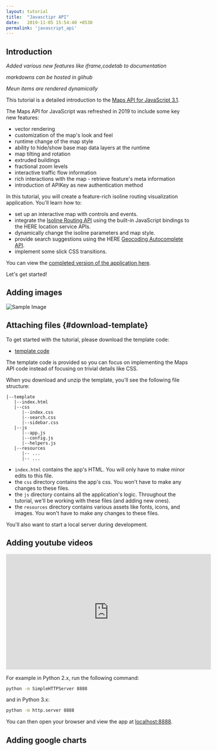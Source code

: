```yaml
---
layout: tutorial
title:  "Javasctipr API"
date:   2019-11-05 15:54:40 +0530
permalink: 'javascript_api'
---
```



## Introduction
*Added various new features like iframe,codetab to documentation*

*markdowns can be hosted in giihub*

*Meun items are rendered dynamically*

This tutorial is a detailed introduction to the [Maps API for JavaScript 3.1](https://developer.here.com/documentation/maps/topics/quick-start.html).

The Maps API for JavaScript was refreshed in 2019 to include some key new features:
- vector rendering
- customization of the map's look and feel
- runtime change of the map style
- ability to hide/show base map data layers at the runtime
- map tilting and rotation
- extruded buildings
- fractional zoom levels
- interactive traffic flow information
- rich interactions with the map - retrieve feature's meta information
- introduction of APIKey as new authentication method

In this tutorial, you will create a feature-rich isoline routing visualization application. 
You'll learn how to:
- set up an interactive map with controls and events.
- integrate the [Isoline Routing API](https://developer.here.com/documentation/routing/topics/request-isoline.html) using the built-in JavaScript bindings to the HERE location service APIs.
- dynamically change the isoline parameters and map style.
- provide search suggestions using the HERE [Geocoding Autocomplete API](https://developer.here.com/documentation/geocoder-autocomplete/topics/quick-start-get-suggestions.html).
- implement some slick CSS transitions.

You can view the [completed version of the application here](https://heremaps.github.io/developer-blog/javascript-api-3.1/).

Let's get started!

## Adding images

![Sample Image](https://images.pexels.com/photos/112460/pexels-photo-112460.jpeg?auto=compress&cs=tinysrgb&dpr=1&w=500)

## Attaching files {#download-template}

To get started with the tutorial, please download the template code:
- [template code](./template.zip)

The template code is provided so you can focus on implementing the Maps API code instead of focusing on trivial details like CSS.

When you download and unzip the template, you'll see the following file structure:

```
|--template
   |--index.html
   |--css
      |--index.css
      |--search.css
      |--sidebar.css
   |--js
      |--app.js
      |--config.js
      |--helpers.js
   |--resources
      |-- ...
      |-- ...
```

- `index.html` contains the app's HTML. You will only have to make minor edits to this file.
- the `css` directory contains the app's css. You won't have to make any changes to these files.
- the `js` directory contains all the application's logic. Throughout the tutorial, we'll be working with these files (and adding new ones).
- the `resources` directory contains various assets like fonts, icons, and images. You won't have to make any changes to these files.

You'll also want to start a local server during development.

## Adding youtube videos

<iframe width="560" height="315" src="https://www.youtube.com/embed/54J_ZCbeJdc" frameborder="0" allow="accelerometer; autoplay; encrypted-media; gyroscope; picture-in-picture" allowfullscreen></iframe>

For example in Python 2.x, run the following command:

```bash
python -m SimpleHTTPServer 8888
```
and in Python 3.x:

```bash
python -m http.server 8888
```

You can then open your browser and view the app at [localhost:8888](localhost:8888).

## Adding google charts

<html>
    <head>
      <script type="text/javascript" src="https://www.gstatic.com/charts/loader.js"></script>
      <script type="text/javascript">
        google.charts.load("current", {packages:["corechart"]});
        google.charts.setOnLoadCallback(drawChart);
        function drawChart() {
          var data = google.visualization.arrayToDataTable([
            ['Task', 'Hours per Day'],
            ['Task1',     11],
            ['Task2',      2],
            ['Task3',  2],
            ['Task4', 2],
            ['Task5',    7]
          ]);
  
          var options = {
            title: 'My Daily Activities',
            is3D: true,
          };
  
          var chart = new google.visualization.PieChart(document.getElementById('piechart_3d'));
          chart.draw(data, options);
        }
      </script>
    </head>
    <body>
      <div id="piechart_3d" style="width: 900px; height: 500px;"></div>
    </body>
  </html>
  
The file `js/helpers.js` contains various helper functions like query selectors, date formatters, and label formatters.

Throughout this tutorial, you will see the symbols `$` and `$$` a few times. These symbols are helper functions for querying the DOM.

```javascript
const $ = q => document.querySelector(q);
const $$ = qq => document.querySelectorAll(qq);
```

These are just shorthand functions that reference the native DOM methods `querySelector()` and `querySelectorAll()` in order to help with readability of our code. They may remind you of [jQuery](https://stackoverflow.com/questions/10787342/why-does-jquery-have-dollar-signs-everywhere).

## Adding Code tabs

Let's get started by adding the Maps API for JavaScript imports.

{% codetabs %}

{% codetab index.html %}

```html
<!-- JS API -->
<link rel="stylesheet" type="text/css" href="https://js.api.here.com/v3/3.1/mapsjs-ui.css" />
<script src="https://js.api.here.com/v3/3.1/mapsjs-core.js"></script>
<script src="https://js.api.here.com/v3/3.1/mapsjs-service.js"></script>
<script src="https://js.api.here.com/v3/3.1/mapsjs-ui.js"></script>
<script src="https://js.api.here.com/v3/3.1/mapsjs-mapevents.js"></script>
```
{% endcodetab %}

{% codetab config.js %}

```javascript
const hereCredentials = {
   id: 'YOUR-HERE-ID',
   code: 'YOUR-HERE-CODE',
   apikey: 'YOUR-HERE-APIKEY'
}
```
{% endcodetab %}

{% codetab app.js %}

```javascript

/* ...
 * Existing app.js code goes here
 * ...
 */

// Initialize HERE Map
const platform = new H.service.Platform({ apikey: hereCredentials.apikey });
const defaultLayers = platform.createDefaultLayers();
const map = new H.Map(document.getElementById('map'),       defaultLayers.vector.normal.map, {
   center,
   zoom: 12,
   pixelRatio: window.devicePixelRatio || 1
});
const behavior = new H.mapevents.Behavior(new H.mapevents.MapEvents(map));
const provider = map.getBaseLayer().getProvider();

//Initialize router and geocoder
const router = platform.getRoutingService();
const geocoder = platform.getGeocodingService();

window.addEventListener('resize', () => map.getViewPort().resize());

export { router, geocoder }
```
{% endcodetab %}

{% endcodetabs %}


Inside of `index.html` add the following script imports to your document's `<head>`:

Next, we'll add our HERE platform credentials:

Inside of `config.js`, edit the `hereCredentials` object to add your App Id, App Code, and API Key:

You can find this information in the __Projects__ section of your Developer Portal account.

Let's switch over to the file called `app.js`. This is where we will initialize the JavaScript map.

Inside of `app.js`, paste the following code:

In the code above, we've:

- initialized the platform and basic interactive map.
- added behavior controls and events. This way we can pan around the map. Try holding down either option (Mac) or alt (Windows) to have fun panning around the map in 3D!
- initialize the router and geocoding service. We'll be using these later on in the tutorial.
- added an event listener to the window to make sure the map resizes when the browser changes sizes.

If you save the file and refresh, you'll see a basic map up and running!

We'll want to enable the user to pick a starting point of the isoline by either searching for a city location or by dragging and dropping a marker. Whenever a marker's location is changed, we'll want to recalculate the isoline. 

Let's add a marker to the map and enable its position to be changed. Inside of `app.js`, paste the following code:

__app.js__
```javascript

/* ...
 * map and platform code from previous section goes here
 * ...
 */

let polygon;
const marker = new H.map.Marker(center, {volatility: true});
marker.draggable = true;
map.addObject(marker);

// Add event listeners for marker movement
map.addEventListener('dragstart', evt => {
   if (evt.target instanceof H.map.Marker) behavior.disable();
}, false);
map.addEventListener('dragend', evt => {
   if (evt.target instanceof H.map.Marker) {
      behavior.enable();
      calculateIsoline(); 
   }
}, false);
map.addEventListener('drag', evt => {
   const pointer = evt.currentPointer;
   if (evt.target instanceof H.map.Marker) {
     evt.target.setGeometry(map.screenToGeo(pointer.viewportX, pointer.viewportY));
   }
}, false);
```

## Adding JS fiddle

<iframe width="100%" height="300" src="//jsfiddle.net/itsmelibin/0nah92p7/embedded/" allowfullscreen="allowfullscreen" allowpaymentrequest frameborder="0"></iframe>


We'll create a new marker with the variable `marker` and add it to the map. Next, we'll add some event listeners to the map. We'll listen to some events:
- on `dragstart`, we'll want to disable the normal behavior so the marker can be dragged.
- on `drag`, we'll want to update the marker's geometry to wherever it's being dragged.
- finally, on `dragend`, we'll want to recalculate the isoline. Later on, we'll introduce a function called `calculateIsoline()`, which will do just that.

Go ahead and save the file and give it a try! Since the `calculateIsoline()` function doesn't yet exist, the map will give a small error. Try commenting the `calculateIsoline()` line temporarily to test out dragging the marker.

## Adding codepen

<iframe width="700" height="500" src="https://codepen.io/davidkpiano/pen/wMqXea" frameborder="0" allow="accelerometer; autoplay; encrypted-media; gyroscope; picture-in-picture" allowfullscreen></iframe>